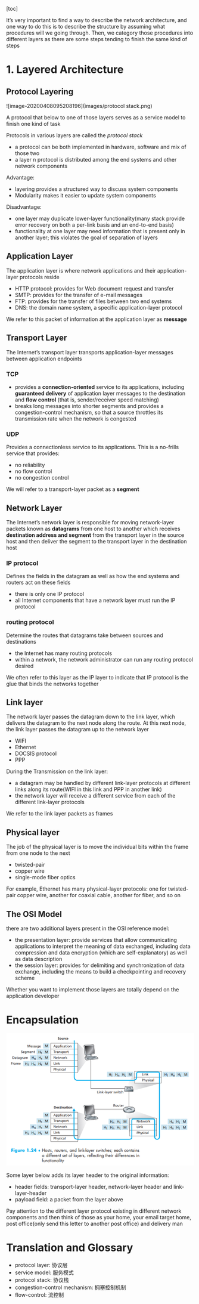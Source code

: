 [toc]

It’s very important to find a way to describe the network architecture, and one way to do this is to describe the structure by assuming what procedures will we going through. Then, we category those procedures into different layers as there are some steps tending to finish the same kind of steps

# 1. Layered Architecture

## Protocol Layering

![image-20200408095208196](images/protocol stack.png)

A protocol that below to one of those layers serves as a service model to finish one kind of task 

Protocols in various layers are called the *protocol stack*

- a protocol can be both implemented in hardware, software and mix of those two
- a layer n  protocol is distributed among the end systems and other network components

Advantage:

- layering provides a structured way to discuss system components
- Modularity makes it easier to update system components

Disadvantage:

- one layer may duplicate lower-layer functionality(many stack provide error recovery on both a per-link basis and an end-to-end basis)
- functionality at one layer may need information  that is present only in another layer; this violates the goal of separation of layers

## Application Layer

The application layer is where network applications and their application-layer protocols reside

- HTTP protocol: provides for Web document request and transfer
- SMTP: provides for the transfer of e-mail messages  
- FTP: provides for the transfer of files between two end systems
- DNS: the domain name system, a specific application-layer protocol

We refer to this packet of information at the application layer as **message**



## Transport Layer

The Internet’s transport layer transports application-layer messages between application endpoints

### TCP

- provides a **connection-oriented** service to its applications, including **guaranteed delivery** of application layer messages to the destination and **flow control** (that is, sender/receiver speed matching)
- breaks long messages into shorter segments and provides a congestion-control mechanism, so that a source throttles its transmission rate when the network is congested  

### UDP

Provides a connectionless service to its applications. This is a no-frills service that provides:

- no reliability
- no flow control
- no congestion control

We will refer to a transport-layer packet as a **segment**

## Network Layer

The Internet’s network layer is responsible for moving network-layer packets known as **datagrams** from one host to another  which receives **destination address and segment** from the transport layer in the source host and then deliver the segment to the transport layer in the destination host

### IP protocol

Defines the fields in the datagram as well as how the end systems and routers act on these fields  

- there is only one IP protocol
- all Internet components that have a network layer must run the IP protocol

### routing protocol

Determine the routes that datagrams take between sources and destinations

- the Internet has many routing protocols
- within a network, the network administrator can run any routing protocol desired

We often refer to this layer as the IP layer to indicate that IP protocol is the glue that binds the networks together

## Link layer

The network layer passes the datagram down to the link layer, which delivers the datagram to the next node along the route. At this next node, the link layer passes the datagram up to the network layer

- WIFI
- Ethernet
- DOCSIS protocol
- PPP

During the Transmission on the link layer:

- a datagram may be handled by different link-layer protocols at different
  links along its route(WIFI in this link and PPP in another link)
- the network layer will receive a different service from each of the different link-layer protocols

We refer to the link layer packets as frames

## Physical layer

The job of the physical layer is to move the individual bits within the frame from one node to the next  

- twisted-pair 
- copper wire
- single-mode fiber optics  

For example, Ethernet has many physical-layer protocols: one for twisted-pair copper wire, another for coaxial cable, another for fiber, and so on  

## The OSI Model

there are two additional layers present in the OSI reference model:

- the presentation layer: provide services that allow communicating  applications to interpret the meaning of data exchanged, including data compression and data encryption (which are self-explanatory) as well as
  data description   
- the session layer: provides for delimiting and synchronization of data exchange, including the means to build a checkpointing and recovery scheme

Whether you want to implement those layers are totally depend on the application developer

# Encapsulation

![image-20200408105917103](images/ecapsulation.png)

Some layer below adds its layer header to the original information:

- header fields: transport-layer header, network-layer header and link-layer-header
- payload field: a packet from the layer above

Pay attention to the different layer protocol existing in different network components and then think of those as your home, your email target home, post office(only send this letter to another post office) and delivery man

# Translation and Glossary

- protocol layer: 协议层
- service model: 服务模式
- protocol stack: 协议栈
- congestion-control mechanism: 拥塞控制机制
- flow-control:  流控制